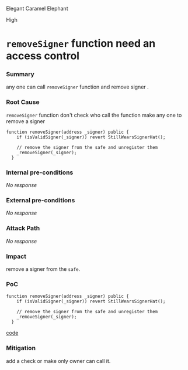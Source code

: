 Elegant Caramel Elephant

High

# `removeSigner` function need an access control

### Summary

any one can call `removeSigner` function and remove signer .

### Root Cause

`removeSigner` function don't check who call the function make any one to remove a signer
```solidity
function removeSigner(address _signer) public {
    if (isValidSigner(_signer)) revert StillWearsSignerHat();

    // remove the signer from the safe and unregister them
    _removeSigner(_signer);
  }
```

### Internal pre-conditions

_No response_

### External pre-conditions

_No response_

### Attack Path

_No response_

### Impact

remove a signer from the `safe`.

### PoC
```solidity
function removeSigner(address _signer) public {
    if (isValidSigner(_signer)) revert StillWearsSignerHat();

    // remove the signer from the safe and unregister them
    _removeSigner(_signer);
  }
```
[code](https://github.com/sherlock-audit/2024-11-hats-protocol/blob/main/hats-zodiac/src/HatsSignerGate.sol#L282C3-L287C4)

### Mitigation

add a check or make only owner can call it.